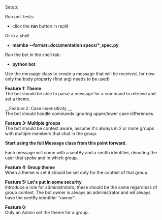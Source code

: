Setup:

Run unit tests:
* click the __run__ button in replit

Or in a shell
* __mamba --format=documentation specs/*\_spec.py__

Run the bot in the shell tab:
* __python bot__


Use the message class to create a message that will be received,
for now only the body property (first arg) needs to be used!

__Feature 1: Theme__  
The bot should be able to parse a message for a command to retrieve 
and set a theme.

__Feature 2: Case insensitivity __  
The bot should handle commands ignoring upper/lower case differences.

__Feature 3: Multiple groups__  
The bot should be context aware, assume it's always in 2 or more groups
with multiple members that chat in the group.  

__Start using the full Message class from this point forward.__ 

Each message will come with a sentBy and a sentIn identifier,
denoting the user that spoke and in which group.  

__Feature 4: Group theme__  
When a theme is set it should be set only for the context of that group.  

__Feature 5: Let's put in some security__  
Introduce a role for administrators; these should be the same regardless
of group context. The bot owner is always an administrator and wil always
have the sentBy identifier "_owner_".  

__Feature 6:__  
Only an Admin set the theme for a group.
